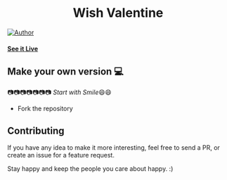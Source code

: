 <h1 align="center">
    Wish Valentine 
</h1>

[![Author](https://img.shields.io/badge/author-vedant-dwivedi)](https://github.com/vedant-dwivedi)


#### [See it Live](https://valentine-project-chi.vercel.app/)

## Make your own version :computer:

:camera::camera::camera::camera::camera::camera::camera:
*Start with Smile*:smile::smile:

* Fork the repository


## Contributing

If you have any idea to make it more interesting, feel free to send a PR, or create an issue for a feature request.

Stay happy and keep the people you care about happy. :)

